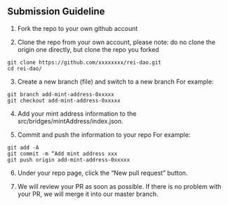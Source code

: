 
## Submission Guideline

1. Fork the repo to your own github account

2. Clone the repo from your own account, please note: do no clone the origin one directly, but clone the repo you forked
```
git clone https://github.com/xxxxxxxx/rei-dao.git
cd rei-dao/
```

3. Create a new branch (file) and switch to a new branch
  For example:
```
git branch add-mint-address-0xxxxx
git checkout add-mint-address-0xxxxx
```

4. Add your mint address information to the src/bridges/mintAddress/index.json.

5. Commit and push the information to your repo
  For example:
```
git add -A
git commit -m “Add mint address xxx
git push origin add-mint-address-0xxxxx
```

6. Under your repo page, click the “New pull request” button.

7. We will review your PR as soon as possible. If there is no problem with your PR, we will merge it into our master branch.
